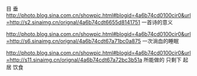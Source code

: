 目 垂
http://photo.blog.sina.com.cn/showpic.html#blogid=4a6b74cd0100cir0&url=http://s2.sinaimg.cn/orignal/4a6b74cdt6655d8141751
 一首诗的意义
 
http://photo.blog.sina.com.cn/showpic.html#blogid=4a6b74cd0100cir0&url=http://s6.sinaimg.cn/orignal/4a6b74cdt67a71bc0a875
 一次淌血的睡眠
 
http://photo.blog.sina.com.cn/showpic.html#blogid=4a6b74cd0100cir0&url=http://s11.sinaimg.cn/orignal/4a6b74cdt67a72bc3b51a
所能做的
只剩下
起居
饮食
